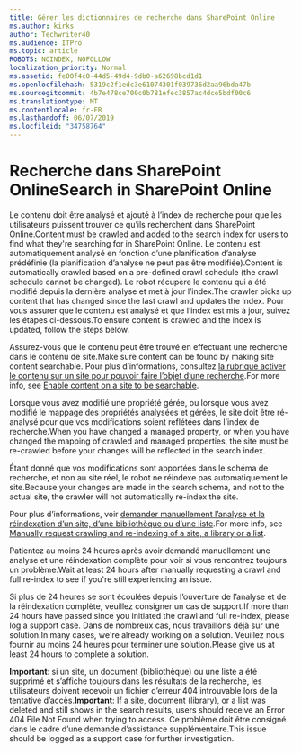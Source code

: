 ```yaml
---
title: Gérer les dictionnaires de recherche dans SharePoint Online
ms.author: kirks
author: Techwriter40
ms.audience: ITPro
ms.topic: article
ROBOTS: NOINDEX, NOFOLLOW
localization_priority: Normal
ms.assetid: fe00f4c0-44d5-49d4-9db0-a62698bcd1d1
ms.openlocfilehash: 5319c2f1edc3e61074301f039736d2aa96bda47b
ms.sourcegitcommit: 4b7e478ce700c0b781efec3857ac4dce5bdf00c6
ms.translationtype: MT
ms.contentlocale: fr-FR
ms.lasthandoff: 06/07/2019
ms.locfileid: "34758764"
---
```

# <a name="search-in-sharepoint-online"></a><span data-ttu-id="19986-102">Recherche dans SharePoint Online</span><span class="sxs-lookup"><span data-stu-id="19986-102">Search in SharePoint Online</span></span>

<span data-ttu-id="19986-103">Le contenu doit être analysé et ajouté à l’index de recherche pour que les utilisateurs puissent trouver ce qu’ils recherchent dans SharePoint Online.</span><span class="sxs-lookup"><span data-stu-id="19986-103">Content must be crawled and added to the search index for users to find what they're searching for in SharePoint Online.</span></span> <span data-ttu-id="19986-104">Le contenu est automatiquement analysé en fonction d’une planification d’analyse prédéfinie (la planification d’analyse ne peut pas être modifiée).</span><span class="sxs-lookup"><span data-stu-id="19986-104">Content is automatically crawled based on a pre-defined crawl schedule (the crawl schedule cannot be changed).</span></span> <span data-ttu-id="19986-105">Le robot récupère le contenu qui a été modifié depuis la dernière analyse et met à jour l’index.</span><span class="sxs-lookup"><span data-stu-id="19986-105">The crawler picks up content that has changed since the last crawl and updates the index.</span></span> <span data-ttu-id="19986-106">Pour vous assurer que le contenu est analysé et que l’index est mis à jour, suivez les étapes ci-dessous.</span><span class="sxs-lookup"><span data-stu-id="19986-106">To ensure content is crawled and the index is updated, follow the steps below.</span></span>

<span data-ttu-id="19986-107">Assurez-vous que le contenu peut être trouvé en effectuant une recherche dans le contenu de site.</span><span class="sxs-lookup"><span data-stu-id="19986-107">Make sure content can be found by making site content searchable.</span></span> <span data-ttu-id="19986-108">Pour plus d’informations, consultez [la rubrique activer le contenu sur un site pour pouvoir faire l’objet d’une recherche](https://docs.microsoft.com/sharepoint/make-site-content-searchable).</span><span class="sxs-lookup"><span data-stu-id="19986-108">For more info, see [Enable content on a site to be searchable](https://docs.microsoft.com/sharepoint/make-site-content-searchable).</span></span>

<span data-ttu-id="19986-109">Lorsque vous avez modifié une propriété gérée, ou lorsque vous avez modifié le mappage des propriétés analysées et gérées, le site doit être ré-analysé pour que vos modifications soient reflétées dans l’index de recherche.</span><span class="sxs-lookup"><span data-stu-id="19986-109">When you have changed a managed property, or when you have changed the mapping of crawled and managed properties, the site must be re-crawled before your changes will be reflected in the search index.</span></span> 

<span data-ttu-id="19986-110">Étant donné que vos modifications sont apportées dans le schéma de recherche, et non au site réel, le robot ne réindexe pas automatiquement le site.</span><span class="sxs-lookup"><span data-stu-id="19986-110">Because your changes are made in the search schema, and not to the actual site, the crawler will not automatically re-index the site.</span></span> 

<span data-ttu-id="19986-111">Pour plus d’informations, voir [demander manuellement l’analyse et la réindexation d’un site, d’une bibliothèque ou d’une liste](https://docs.microsoft.com/sharepoint/crawl-site-conten).</span><span class="sxs-lookup"><span data-stu-id="19986-111">For more info, see [Manually request crawling and re-indexing of a site, a library or a list](https://docs.microsoft.com/sharepoint/crawl-site-conten).</span></span>

 <span data-ttu-id="19986-112">Patientez au moins 24 heures après avoir demandé manuellement une analyse et une réindexation complète pour voir si vous rencontrez toujours un problème.</span><span class="sxs-lookup"><span data-stu-id="19986-112">Wait at least 24 hours after manually requesting a crawl and full re-index to see if you're still experiencing an issue.</span></span> 

<span data-ttu-id="19986-113">Si plus de 24 heures se sont écoulées depuis l’ouverture de l’analyse et de la réindexation complète, veuillez consigner un cas de support.</span><span class="sxs-lookup"><span data-stu-id="19986-113">If more than 24 hours have passed since you initiated the crawl and full re-index, please log a support case.</span></span> <span data-ttu-id="19986-114">Dans de nombreux cas, nous travaillons déjà sur une solution.</span><span class="sxs-lookup"><span data-stu-id="19986-114">In many cases, we're already working on a solution.</span></span> <span data-ttu-id="19986-115">Veuillez nous fournir au moins 24 heures pour terminer une solution.</span><span class="sxs-lookup"><span data-stu-id="19986-115">Please give us at least 24 hours to complete a solution.</span></span>

<span data-ttu-id="19986-116">**Important**: si un site, un document (bibliothèque) ou une liste a été supprimé et s’affiche toujours dans les résultats de la recherche, les utilisateurs doivent recevoir un fichier d’erreur 404 introuvable lors de la tentative d’accès.</span><span class="sxs-lookup"><span data-stu-id="19986-116">**Important**: If a site, document (library), or a list was deleted and still shows in the search results, users should receive an Error 404 File Not Found when trying to access.</span></span> <span data-ttu-id="19986-117">Ce problème doit être consigné dans le cadre d’une demande d’assistance supplémentaire.</span><span class="sxs-lookup"><span data-stu-id="19986-117">This issue should be logged as a support case for further investigation.</span></span> 



